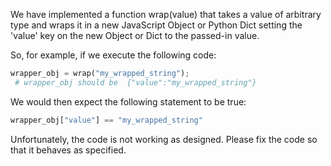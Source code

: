 We have implemented a function wrap(value) that takes a value of arbitrary type and wraps it in a new JavaScript Object or Python Dict setting  the 'value' key on the new Object or Dict to the passed-in value.

So, for example, if we execute the following code:

```python 
wrapper_obj = wrap("my_wrapped_string"); 
 # wrapper_obj should be  {"value":"my_wrapped_string"}
```


We would then expect the following statement to be true:

```python
wrapper_obj["value"] == "my_wrapped_string"
```

Unfortunately, the code is not working as designed. Please fix the code so that it behaves as specified.

